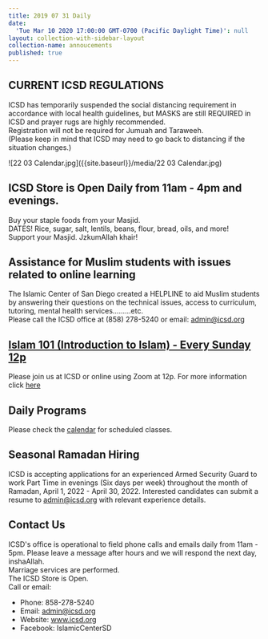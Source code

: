 ```yaml
---
title: 2019 07 31 Daily
date:
  'Tue Mar 10 2020 17:00:00 GMT-0700 (Pacific Daylight Time)': null
layout: collection-with-sidebar-layout
collection-name: annoucements
published: true
---
```

## CURRENT ICSD REGULATIONS
ICSD has temporarily suspended the social distancing requirement in accordance with local health guidelines, but MASKS are still REQUIRED in ICSD and prayer rugs are highly recommended.  
Registration will not be required for Jumuah and Taraweeh.  
(Please keep in mind that ICSD may need to go back to distancing if the situation changes.) 

![22 03 Calendar.jpg]({{site.baseurl}}/media/22 03 Calendar.jpg)

## ICSD Store is Open Daily from 11am - 4pm and evenings.
Buy your staple foods from your Masjid.  
DATES! Rice, sugar, salt, lentils, beans, flour, bread, oils, and more!  
Support your Masjid. JzkumAllah khair!

## Assistance for Muslim students with issues related to online learning  
The Islamic Center of San Diego created a HELPLINE to aid Muslim students by answering their questions on the technical issues, access to curriculum, tutoring, mental health services.........etc.  
Please call the ICSD office at (858) 278-5240 or email: admin@icsd.org  

## [Islam 101 (Introduction to Islam) - Every Sunday 12p](https://www.icsd.org/events/islam-101-introduction-to-islam-every-sunday-12p)  
Please join us at ICSD or online using Zoom at 12p. For more information click [here](https://www.icsd.org/events/islam-101-introduction-to-islam-every-sunday-12p) 

## Daily Programs
Please check the [calendar](http://www.icsd.org/calendar) for scheduled classes.

## Seasonal Ramadan Hiring
ICSD is accepting applications for an experienced Armed Security Guard to work Part Time in evenings (Six days per week) throughout the month of Ramadan, April 1, 2022 - April 30, 2022. Interested candidates can submit a resume to admin@icsd.org with relevant experience details.

## Contact Us  
ICSD's office is operational to field phone calls and emails daily from 11am - 5pm. Please leave a message after hours and we will respond the next day, inshaAllah.  
Marriage services are performed.  
The ICSD Store is Open.  
Call or email:  
- Phone: 858-278-5240  
- Email: admin@icsd.org  
- Website: www.icsd.org  
- Facebook: IslamicCenterSD
